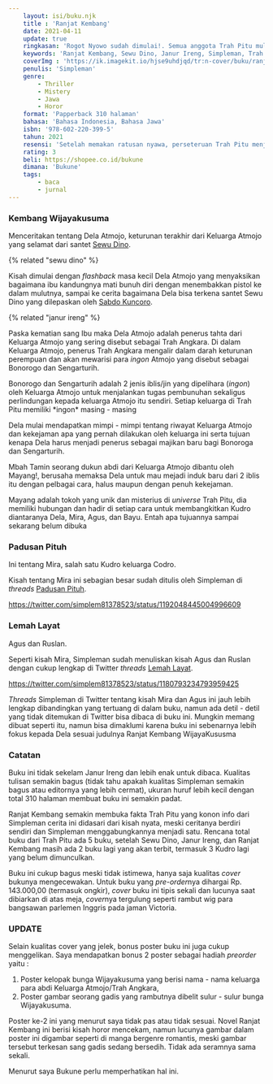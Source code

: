 ```yaml
---
    layout: isi/buku.njk
    title : 'Ranjat Kembang'
    date: 2021-04-11
    update: true
    ringkasan: 'Rogot Nyowo sudah dimulai!. Semua anggota Trah Pitu mulai menyiapkan tumbal untuk menyelamatkan diri dari Kudro'
    keywords: 'Ranjat Kembang, Sewu Dino, Janur Ireng, Simpleman, Trah Pitu, Padusan Pituh, Lemah Layat, Mira, Dela Atmojo'
    coverImg : 'https://ik.imagekit.io/hjse9uhdjqd/tr:n-cover/buku/ranjat-kembang_EQYxzyfUuZx.jpg'
    penulis: 'Simpleman'
    genre: 
        - Thriller
        - Mistery
        - Jawa
        - Horor
    format: 'Papperback 310 halaman'
    bahasa: 'Bahasa Indonesia, Bahasa Jawa'
    isbn: '978-602-220-399-5'
    tahun: 2021
    resensi: 'Setelah memakan ratusan nyawa, perseteruan Trah Pitu menjalar begitu jauh, meneror keturunan termuda dan orang - orang di luar lingkaran keluarga. Buku ini membawa 3 pintu cerita yaitu Padusan Pituh (Mira), Lemah Layat (Agus), dan Kembang Wijayakusuma (Dela Atmojo)'
    rating: 3
    beli: https://shopee.co.id/bukune
    dimana: 'Bukune'
    tags: 
        - baca
        - jurnal
---
```


### Kembang Wijayakusuma

Menceritakan tentang Dela Atmojo, keturunan terakhir dari Keluarga Atmojo yang selamat dari santet [Sewu Dino](https://kusaeni.com/baca/sewudino/). 

{% related "sewu dino" %}

Kisah dimulai dengan *flashback* masa kecil Dela Atmojo yang menyaksikan bagaimana ibu kandungnya mati bunuh diri dengan menembakkan pistol ke dalam mulutnya, sampai ke cerita bagaimana Dela bisa terkena santet Sewu Dino yang dilepaskan oleh [Sabdo Kuncoro](https://kusaeni.com/baca/janurireng/).

{% related "janur ireng" %}

Paska kematian sang Ibu maka Dela Atmojo adalah penerus tahta dari Keluarga Atmojo yang sering disebut sebagai Trah Angkara. Di dalam Keluarga Atmojo, penerus Trah Angkara mengalir dalam darah keturunan perempuan dan akan mewarisi para *ingon* Atmojo yang disebut sebagai Bonorogo dan Sengarturih.

 <p class="sidenote">Bonorogo dan Sengarturih adalah 2 jenis iblis/jin yang dipelihara (<i>ingon</i>) oleh Keluarga Atmojo untuk menjalankan tugas pembunuhan sekaligus perlindungan kepada keluarga Atmojo itu sendiri. Setiap keluarga di Trah Pitu memiliki *ingon* masing - masing</p>

Dela mulai mendapatkan mimpi - mimpi tentang riwayat Keluarga Atmojo dan kekejaman apa yang pernah dilakukan oleh keluarga ini serta tujuan kenapa Dela harus menjadi penerus sebagai majikan baru bagi Bonoroga dan Sengarturih.


Mbah Tamin seorang dukun abdi dari Keluarga Atmojo dibantu oleh Mayang!, berusaha memaksa Dela untuk mau mejadi induk baru dari 2 iblis itu dengan pelbagai cara, halus maupun dengan penuh kekejaman.

 <p class="sidenote">Mayang adalah tokoh yang unik dan misterius di <i>universe</i> Trah Pitu, dia memiliki hubungan dan hadir di setiap cara untuk membangkitkan Kudro diantaranya Dela, Mira, Agus, dan Bayu. Entah apa tujuannya sampai sekarang belum dibuka</p>

### Padusan Pituh

Ini tentang Mira, salah satu Kudro keluarga Codro.

Kisah tentang Mira ini sebagian besar sudah ditulis oleh Simpleman di *threads* [Padusan Pituh](https://twitter.com/simplem81378523/status/1192048445004996609).

https://twitter.com/simplem81378523/status/1192048445004996609

### Lemah Layat

Agus dan Ruslan. 

Seperti kisah Mira, Simpleman sudah menuliskan kisah Agus dan Ruslan dengan cukup lengkap di Twitter *threads* [Lemah Layat](https://twitter.com/simplem81378523/status/1180793234793959425).

https://twitter.com/simplem81378523/status/1180793234793959425

<p class="sidenote"><i>Threads</i> Simpleman di Twitter tentang kisah Mira dan Agus ini jauh lebih lengkap dibandingkan yang tertuang di dalam buku, namun ada detil - detil yang tidak ditemukan di Twitter bisa dibaca di buku ini. Mungkin memang dibuat seperti itu, namun bisa dimaklumi karena buku ini sebenarnya lebih fokus kepada Dela sesuai judulnya Ranjat Kembang WijayaKususma</p>

### Catatan

Buku ini tidak sekelam Janur Ireng dan lebih enak untuk dibaca. Kualitas tulisan semakin bagus (tidak tahu apakah kualitas Simpleman semakin bagus atau editornya yang lebih cermat), ukuran huruf lebih kecil dengan total 310 halaman membuat buku ini semakin padat.

Ranjat Kembang semakin membuka fakta Trah Pitu yang konon info dari Simpleman cerita ini didasari dari kisah nyata, meski ceritanya berdiri sendiri dan Simpleman menggabungkannya menjadi satu. Rencana total buku dari Trah Pitu ada 5 buku, setelah Sewu Dino, Janur Ireng, dan Ranjat Kembang masih ada 2 buku lagi yang akan terbit, termasuk 3 Kudro lagi yang belum dimunculkan.

Buku ini cukup bagus meski tidak istimewa, hanya saja kualitas *cover* bukunya mengecewakan. Untuk buku yang *pre-order*nya dihargai Rp. 143.000,00 (termasuk ongkir), *cover* buku ini tipis sekali dan lucunya saat dibiarkan di atas meja, *cover*nya tergulung seperti rambut wig para bangsawan parlemen Inggris pada jaman Victoria.

 <h3 class="text-xl font-semibold text-gray-500"><span class="text-red-500">UPDATE</span></h3>

Selain kualitas cover yang jelek, bonus poster buku ini juga cukup menggelikan. Saya mendapatkan bonus 2 poster sebagai hadiah *preorder* yaitu :
1. Poster kelopak bunga Wijayakusuma yang berisi nama - nama keluarga para abdi Keluarga Atmojo/Trah Angkara,
2. Poster gambar seorang gadis yang rambutnya dibelit sulur - sulur bunga Wijayakusuma. 

Poster ke-2 ini yang menurut saya tidak pas atau tidak sesuai. Novel Ranjat Kembang ini berisi kisah horor mencekam, namun lucunya gambar dalam poster ini digambar seperti di manga bergenre romantis, meski gambar tersebut terkesan sang gadis sedang bersedih. Tidak ada seramnya sama sekali.

Menurut saya Bukune perlu memperhatikan hal ini.
